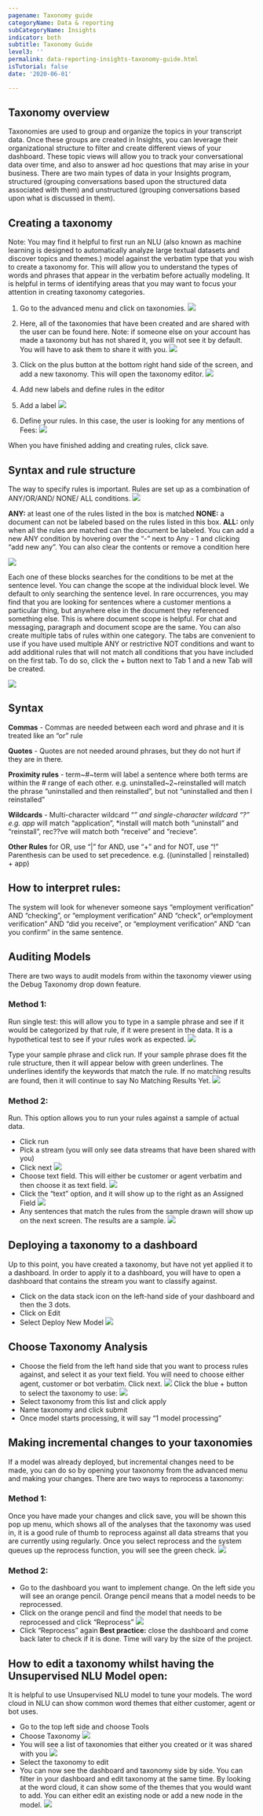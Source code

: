 ```yaml
---
pagename: Taxonomy guide
categoryName: Data & reporting
subCategoryName: Insights
indicator: both
subtitle: Taxonomy Guide
level3: ''
permalink: data-reporting-insights-taxonomy-guide.html
isTutorial: false
date: '2020-06-01'

---
```


## Taxonomy overview
Taxonomies are used to group and organize the topics in your transcript data. Once these groups are created in Insights, you can leverage their organizational structure to filter and create different views of your dashboard. These topic views will allow you to track your conversational data over time, and also to answer ad hoc questions that may arise in your business. 
There are two main types of data in your Insights program, structured (grouping conversations based upon the structured data associated with them) and unstructured (grouping conversations based upon what is discussed in them). 

## Creating a taxonomy
Note: You may find it helpful to first run an NLU (also known as machine learning is designed to automatically analyze large textual datasets and discover topics and themes.)  model against the verbatim type that you wish to create a taxonomy for. This will allow you to understand the types of words and phrases that appear in the verbatim before actually modeling. It is helpful in terms of identifying areas that you may want to focus your attention in creating taxonomy categories. 

1. Go to the advanced menu and click on taxonomies.
![](img/Taxonomy-insights-1.png)

2. Here, all  of the taxonomies that have been created and are shared with the user can be found here. 
Note: if someone else on your account has made a taxonomy but has not shared it, you will not see it by default. You will have to ask them to share it with you.
![](img/Taxonomy-insights-2.png)

3.  Click on the plus button at the bottom right hand side of the screen, and add a new taxonomy. This will open the taxonomy editor.
![](img/Taxonomy-insights-3.png)

4. Add new labels and define rules in the editor
5. Add a label
![](img/Taxonomy-insights-4.png)

6. Define your rules. In this case, the user is looking for any mentions of Fees: 
![](img/Taxonomy-insights-5.png)

When you have finished adding and creating rules, click save.

## Syntax and rule structure
The way to specify rules is important. Rules are set up as a combination of ANY/OR/AND/ NONE/ ALL conditions. 
![](img/Taxonomy-insights-6.png)

**ANY:** at least one of the rules listed in the box is matched
**NONE:** a document can not be labeled based on the rules listed in this box.
**ALL:** only when all the rules are matched can the document be labeled.
You can add a new ANY condition by hovering over the “-” next to Any - 1 and clicking “add new any”. You can also clear the contents or remove a condition here

![](img/Taxonomy-insights-7.png)

Each one of these blocks searches for the conditions to be met at the sentence level. You can change the scope at the individual block level. We default to only searching the sentence level. In rare occurrences, you may find that you are looking for sentences where a customer mentions a particular thing, but anywhere else in the document they referenced something else. This is where document scope is helpful. For chat and messaging, paragraph and document scope are the same. 
You can also create multiple tabs of rules within one category. The tabs are convenient to use if you have used multiple ANY or restrictive NOT conditions and want to add additional rules that will not match all conditions that you have included on the first tab. To do so, click the + button next to Tab 1 and a new Tab will be created.
 
![](img/Taxonomy-insights-8.png)

## Syntax

**Commas**  - Commas are needed between each word and phrase and it is treated like an “or” rule

**Quotes** - Quotes are not needed around phrases, but they do not hurt if they are in there.

**Proximity rules** - term~#~term will label a sentence where both terms are within the # range of each other. 
e.g. uninstalled~2~reinstalled will match the phrase “uninstalled and then reinstalled”, but not “uninstalled and then I reinstalled”

**Wildcards** - Multi-character wildcard “*” and single-character wildcard “?”
e.g. app* will match “application”, *install will match both “uninstall” and “reinstall”, rec??ve will match both “receive” and “recieve”.

**Other Rules**
for OR, use “|”
for AND, use “+”
and for NOT, use “!”
Parenthesis can be used to set precedence. e.g. ((uninstalled | reinstalled) + app)

## How to interpret rules:

The system will look for whenever someone says “employment verification” AND “checking”, or “employment verification” AND “check”, or“employment verification” AND “did you receive”, or “employment verification” AND “can you confirm” in the same sentence. 

## Auditing Models
There are two ways to audit models from within the taxonomy viewer using the Debug Taxonomy drop down feature.

### Method 1:
Run single test: this will allow you to type in a sample phrase and see if it would be categorized by that rule, if it were present in the data. It is a hypothetical test to see if your rules work as expected.
![](img/Taxonomy-insights-9.png)

Type your sample phrase and click run. If your sample phrase does fit the rule structure, then it will appear below with green underlines. The underlines identify the keywords that match the rule. If no matching results are found, then it will continue to say No Matching Results Yet.
![](img/Taxonomy-insights-10.png)

### Method 2:
Run. This option allows you to run your rules against a sample of actual data. 
- Click run
- Pick a stream (you will only see data streams that have been shared with you)
- Click next
![](img/Taxonomy-insights-11.png)
- Choose text field. This will either be customer or agent verbatim and then choose it as text field. 
![](img/Taxonomy-insights-12.png)
- Click the “text” option, and it will show up to the right as an Assigned Field
![](img/Taxonomy-insights-13.png)
- Any sentences that match the rules from the sample drawn will show up on the next screen. 
The results are a sample. 
 ![](img/Taxonomy-insights-14.png)

## Deploying a taxonomy to a dashboard
Up to this point, you have created a taxonomy, but have not yet applied it to a dashboard. 
In order to apply it to a dashboard, you will have to open a dashboard that contains the stream you want to classify against. 
- Click on the data stack icon on the left-hand side of your dashboard and then the 3 dots.
- Click on Edit
- Select Deploy New Model 
![](img/Taxonomy-insights-15.png)

## Choose Taxonomy Analysis
- Choose the field from the left hand side that you want to process rules against, and select it as your text field. You will need to choose either agent, customer or bot verbatim.  Click next.
![](img/Taxonomy-insights-16.png)
Click the blue + button to select the taxonomy  to use:
![](img/Taxonomy-insights-17.png)
- Select  taxonomy from this list and click apply
- Name taxonomy and click submit
- Once model starts processing, it will say “1 model processing”

## Making incremental changes to your taxonomies
If a model was already deployed, but incremental changes need to be made, you can do so by opening your taxonomy from the advanced menu and making your changes. There are two ways to reprocess a taxonomy:
### Method 1:
Once you have made your changes and click save, you will be shown this pop up menu, which shows all of the analyses that the taxonomy was used in, it is a good rule of thumb to reprocess against all data streams that you are currently using regularly. Once you select reprocess and the system queues up the reprocess function, you will see the green check. 
![](img/Taxonomy-insights-18.png)

### Method 2: 
- Go to the dashboard you want to implement change. On the left side you will see an orange pencil. Orange pencil means that a model needs to be reprocessed.
- Click on the orange pencil and find the model that needs to be reprocessed and click “Reprocess”
![](img/Taxonomy-insights-19.png)
- Click “Reprocess” again
**Best practice:** close the dashboard and come back later to check if it is done. Time will vary by the size of the project. 

## How to edit a taxonomy whilst having the Unsupervised NLU Model open:
It is helpful to use Unsupervised NLU model to tune your models. The word cloud in NLU can show common word themes that either customer, agent or bot uses. 
- Go to the top left side and choose Tools
- Choose Taxonomy
 ![](img/Taxonomy-insights-20.png)
- You will see a list of taxonomies that either you created or it was shared with you
![](img/Taxonomy-insights-21.png)
- Select the taxonomy to edit 
- You can now see the dashboard and taxonomy side by side. You can filter in your dashboard and edit taxonomy at the same time. By looking at the word cloud, it can show some of the themes that you would want to add. You can either edit an existing node or add a new node in the model. 
![](img/Taxonomy-insights-22.png)
